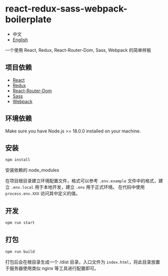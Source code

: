 # react-redux-sass-webpack-boilerplate

- 中文
- [English](README.md)

一个使用 React, Redux, React-Router-Dom, Sass, Webpack 的简单样板

## 项目依赖

- [React](https://reactjs.org)
- [Redux](https://github.com/reduxjs/redux)
- [React-Router-Dom](https://v5.reactrouter.com/web/guides/quick-start)
- [Sass](https://sass-lang.com)
- [Webpack](https://webpack.js.org)

## 环境依赖

Make sure you have Node.js >= 18.0.0 installed on your machine.

## 安装

```bash
npm install
```

安装依赖的 node_modules

在项目根目录建立环境配置文件，格式可以参考 `.env.example` 文件中的格式，建立 `.env.local` 用于本地开发，建立 `.env` 用于正式环境。
在代码中使用 `process.env.XXX` 访问其中定义的值。

## 开发

```bash
npm run start
```

## 打包

```bash
npm run build
```

打包后会在根目录生成一个 /dist 目录，入口文件为 `index.html`，将此目录放置于服务器使用类似 nginx 等工具进行配置即可。
